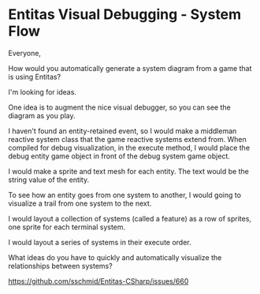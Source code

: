 # Entitas Visual Debugging - System Flow

Everyone,

How would you automatically generate a system diagram from a game that is using Entitas?

I'm looking for ideas.

One idea is to augment the nice visual debugger, so you can see the diagram as you play.

I haven't found an entity-retained event, so I would make a middleman reactive system class that the game reactive systems extend from. When compiled for debug visualization, in the execute method, I would place the debug entity game object in front of the debug system game object.

I would make a sprite and text mesh for each entity. The text would be the string value of the entity.

To see how an entity goes from one system to another, I would going to visualize a trail from one system to the next.

I would layout a collection of systems (called a feature) as a row of sprites, one sprite for each terminal system.

I would layout a series of systems in their execute order.

What ideas do you have to quickly and automatically visualize the relationships between systems?

<https://github.com/sschmid/Entitas-CSharp/issues/660>
